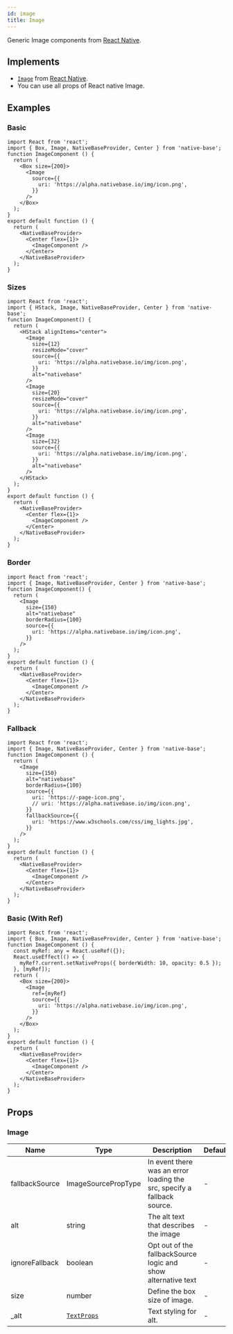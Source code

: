 ```yaml
---
id: image
title: Image
---
```


Generic Image components from [React Native](https://reactnative.dev).

## Implements

- [`Image`](https://reactnative.dev/docs/image) from [React Native](https://reactnative.dev).
- You can use all props of React native Image.

## Examples

### Basic

```SnackPlayer name=Image%20Example
import React from 'react';
import { Box, Image, NativeBaseProvider, Center } from 'native-base';
function ImageComponent () {
  return (
    <Box size={200}>
      <Image
        source={{
          uri: 'https://alpha.nativebase.io/img/icon.png',
        }}
      />
    </Box>
  );
}
export default function () {
  return (
    <NativeBaseProvider>
      <Center flex={1}>
        <ImageComponent />
      </Center>
    </NativeBaseProvider>
  );
}
```

### Sizes

```SnackPlayer name=Image%20Example(Sizes)
import React from 'react';
import { HStack, Image, NativeBaseProvider, Center } from 'native-base';
function ImageComponent() {
  return (
    <HStack alignItems="center">
      <Image
        size={12}
        resizeMode="cover"
        source={{
          uri: 'https://alpha.nativebase.io/img/icon.png',
        }}
        alt="nativebase"
      />
      <Image
        size={20}
        resizeMode="cover"
        source={{
          uri: 'https://alpha.nativebase.io/img/icon.png',
        }}
        alt="nativebase"
      />
      <Image
        size={32}
        source={{
          uri: 'https://alpha.nativebase.io/img/icon.png',
        }}
        alt="nativebase"
      />
    </HStack>
  );
}
export default function () {
  return (
    <NativeBaseProvider>
      <Center flex={1}>
        <ImageComponent />
      </Center>
    </NativeBaseProvider>
  );
}
```

### Border

```SnackPlayer name=Image%20Example(Border)
import React from 'react';
import { Image, NativeBaseProvider, Center } from 'native-base';
function ImageComponent() {
  return (
    <Image
      size={150}
      alt="nativebase"
      borderRadius={100}
      source={{
        uri: 'https://alpha.nativebase.io/img/icon.png',
      }}
    />
  );
}
export default function () {
  return (
    <NativeBaseProvider>
      <Center flex={1}>
        <ImageComponent />
      </Center>
    </NativeBaseProvider>
  );
}
```

### Fallback

```SnackPlayer name=Image%20Example(Fallback)
import React from 'react';
import { Image, NativeBaseProvider, Center } from 'native-base';
function ImageComponent () {
  return (
    <Image
      size={150}
      alt="nativebase"
      borderRadius={100}
      source={{
        uri: 'https://-page-icon.png',
        // uri: 'https://alpha.nativebase.io/img/icon.png',
      }}
      fallbackSource={{
        uri: 'https://www.w3schools.com/css/img_lights.jpg',
      }}
    />
  );
}
export default function () {
  return (
    <NativeBaseProvider>
      <Center flex={1}>
        <ImageComponent />
      </Center>
    </NativeBaseProvider>
  );
}
```

### Basic (With Ref)

```SnackPlayer name=Image%20Example(With Ref)
import React from 'react';
import { Box, Image, NativeBaseProvider, Center } from 'native-base';
function ImageComponent () {
  const myRef: any = React.useRef({});
  React.useEffect(() => {
    myRef?.current.setNativeProps({ borderWidth: 10, opacity: 0.5 });
  }, [myRef]);
  return (
    <Box size={200}>
      <Image
        ref={myRef}
        source={{
          uri: 'https://alpha.nativebase.io/img/icon.png',
        }}
      />
    </Box>
  );
}
export default function () {
  return (
    <NativeBaseProvider>
      <Center flex={1}>
        <ImageComponent />
      </Center>
    </NativeBaseProvider>
  );
}
```

## Props

### Image

| Name           | Type                         | Description                                                             | Default |
| -------------- | ---------------------------- | ----------------------------------------------------------------------- | ------- |
| fallbackSource | ImageSourcePropType          | In event there was an error loading the src, specify a fallback source. | -       |
| alt            | string                       | The alt text that describes the image                                   | -       |
| ignoreFallback | boolean                      | Opt out of the fallbackSource logic and show alternative text           | -       |
| size           | number                       | Define the box size of image.                                           | -       |
| \_alt          | [`TextProps`](text.md#props) | Text styling for alt.                                                   | -       |
